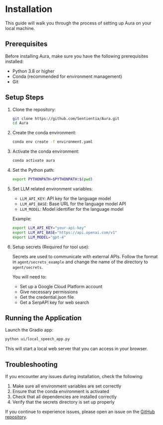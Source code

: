 # Installation

This guide will walk you through the process of setting up Aura on your local machine.

## Prerequisites

Before installing Aura, make sure you have the following prerequisites installed:

- Python 3.8 or higher
- Conda (recommended for environment management)
- Git

## Setup Steps

1. Clone the repository:
   ```bash
   git clone https://github.com/Sentientia/Aura.git
   cd Aura
   ```

2. Create the conda environment:
   ```bash
   conda env create -f environment.yaml
   ```

3. Activate the conda environment:
   ```bash
   conda activate aura
   ```

4. Set the Python path:
   ```bash
   export PYTHONPATH=$PYTHONPATH:$(pwd)
   ```

5. Set LLM related environment variables:
   - `LLM_API_KEY`: API key for the language model
   - `LLM_API_BASE`: Base URL for the language model API
   - `LLM_MODEL`: Model identifier for the language model

   Example:
   ```bash
   export LLM_API_KEY="your-api-key"
   export LLM_API_BASE="https://api.openai.com/v1"
   export LLM_MODEL="gpt-4"
   ```

6. Setup secrets (Required for tool use):
   
   Secrets are used to communicate with external APIs. Follow the format in `agent/secrets_example` and change the name of the directory to `agent/secrets`.
   
   You will need to:
   - Set up a Google Cloud Platform account
   - Give necessary permissions
   - Get the credential.json file
   - Get a SerpAPI key for web search

## Running the Application

Launch the Gradio app:
```bash
python ui/local_speech_app.py
```

This will start a local web server that you can access in your browser.

## Troubleshooting

If you encounter any issues during installation, check the following:

1. Make sure all environment variables are set correctly
2. Ensure that the conda environment is activated
3. Check that all dependencies are installed correctly
4. Verify that the secrets directory is set up properly

If you continue to experience issues, please open an issue on the [GitHub repository](https://github.com/Sentientia/Aura/issues).
